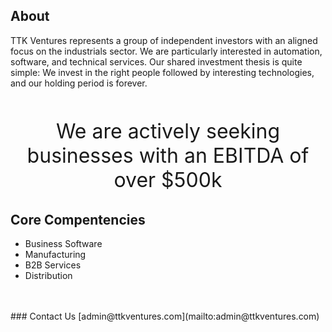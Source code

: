 ## About
TTK Ventures represents a group of independent investors with an aligned focus on the industrials sector.  We are particularly interested in automation, software, and technical services.  Our shared investment thesis is quite simple:  We invest in the right people followed by interesting technologies, and our holding period is forever.
<br />
<br />

<p style="text-align: center; font-size: xx-large;"> We are actively seeking businesses with an EBITDA of over $500k </p>

## Core Compentencies
- Business Software
- Manufacturing
- B2B Services
- Distribution
<br />
<br />
### Contact Us 
[admin@ttkventures.com](mailto:admin@ttkventures.com)




